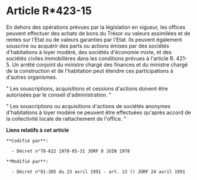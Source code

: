 # Article R*423-15

En dehors des opérations prévues par la législation en vigueur, les offices peuvent effectuer des achats de bons du Trésor ou
valeurs assimilées et de rentes sur l'Etat ou de valeurs garanties par l'Etat. Ils peuvent également souscrire ou acquérir
des parts ou actions émises par des sociétés d'habitations à loyer modéré, des sociétés d'économie mixte, et des sociétés
civiles immobilières dans les conditions prévues à l'article R. 421-5. Un arrêté conjoint du ministre chargé des finances et
du ministre chargé de la construction et de l'habitation peut étendre ces participations à d'autres organismes.

" Les souscriptions, acquisitions et cessions d'actions doivent être autorisées par le conseil d'administration. "

" Les souscriptions ou acquisitions d'actions de sociétés anonymes d'habitations à loyer modéré ne peuvent être effectuées
qu'après accord de la collectivité locale de rattachement de l'office. "

**Liens relatifs à cet article**

	**Codifié par**:

	  - Décret n°78-622 1978-05-31 JORF 8 JUIN 1978

	**Modifié par**:

	  - Décret n°91-385 du 23 avril 1991 - art. 13 () JORF 24 avril 1991
